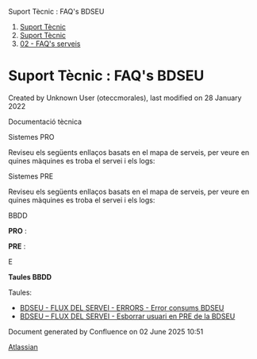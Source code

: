 Suport Tècnic : FAQ's BDSEU  

1.  [Suport Tècnic](index.html)
2.  [Suport Tècnic](13893782.html)
3.  [02 - FAQ's serveis](26313393.html)

Suport Tècnic : FAQ's BDSEU
===========================

Created by Unknown User (oteccmorales), last modified on 28 January 2022

  

Documentació tècnica

  

Sistemes PRO

Reviseu els següents enllaços basats en el mapa de serveis, per veure en quines màquines es troba el servei i els logs:

  

     

Sistemes PRE

Reviseu els següents enllaços basats en el mapa de serveis, per veure en quines màquines es troba el servei i els logs:

  

     

  

  

  

  

  

BBDD

**PRO** :

  

**PRE** :

E

  

**Taules BBDD**

Taules:

*   [BDSEU - FLUX DEL SERVEI - ERRORS - Error consums BDSEU](BDSEU---FLUX-DEL-SERVEI---ERRORS---Error-consums-BDSEU_41520537.html)
*   [BDSEU – FLUX DEL SERVEI - Esborrar usuari en PRE de la BDSEU](41523852.html)

Document generated by Confluence on 02 June 2025 10:51

[Atlassian](http://www.atlassian.com/)
